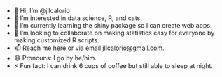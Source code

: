 - 👋 Hi, I’m @jllcalorio
- 👀 I’m interested in data science, R, and cats.
- 🌱 I’m currently learning the shiny package so I can create web apps.
- 💞️ I’m looking to collaborate on making statistics easy for everyone by making customized R scripts.
- 📫 Reach me here or via email jllcalorio@gmail.com.
- 😄 Pronouns: I go by he/him.
- ⚡ Fun fact: I can drink 6 cups of coffee but still able to sleep at night.

<!---
jllcalorio/jllcalorio is a ✨ special ✨ repository because its `README.md` (this file) appears on your GitHub profile.
You can click the Preview link to take a look at your changes.
--->
